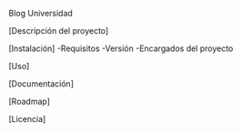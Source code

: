 Blog Universidad

[Descripción del proyecto]

[Instalación]
-Requisitos
-Versión
-Encargados del proyecto

[Uso]

[Documentación]


[Roadmap]


[Licencia]
